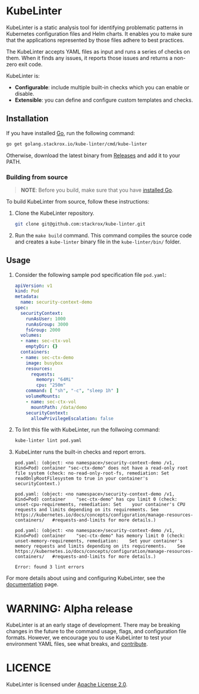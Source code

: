 # KubeLinter

KubeLinter is a static analysis tool for identifying problematic patterns in
Kubernetes configuration files and Helm charts. It enables you to make sure that
the applications represented by those files adhere to best practices.

The KubeLinter accepts YAML files as input and runs a series of checks on them.
When it finds any issues, it reports those issues and returns a non-zero exit
code.

KubeLinter is:
- **Configurable**: include multiple built-in checks which you can enable or
  disable.
- **Extensible**: you can define and configure custom templates and checks.

## Installation

If you have installed [Go](https://golang.org/), run the following command:

```bash
go get golang.stackrox.io/kube-linter/cmd/kube-linter
```
Otherwise, download the latest binary from
[Releases](https://github.com/stackrox/kube-linter/releases) and add it to your
PATH.

### Building from source

> **NOTE**: Before you build, make sure that you have [installed
> Go](https://golang.org/doc/install).

To build KubeLinter from source, follow these instructions:

1. Clone the KubeLinter repository.
   ```bash
   git clone git@github.com:stackrox/kube-linter.git
   ```
1. Run the `make build` command. This command compiles the source code and
   creates a `kube-linter` binary file in the `kube-linter/bin/` folder.

## Usage

1. Consider the following sample pod specification file `pod.yaml`:
   ```yaml
   apiVersion: v1
   kind: Pod
   metadata:
     name: security-context-demo
   spec:
     securityContext:
       runAsUser: 1000
       runAsGroup: 3000
       fsGroup: 2000
     volumes:
     - name: sec-ctx-vol
       emptyDir: {}
     containers:
     - name: sec-ctx-demo
       image: busybox
       resources:
         requests:
           memory: "64Mi"
           cpu: "250m"
       command: [ "sh", "-c", "sleep 1h" ]
       volumeMounts:
       - name: sec-ctx-vol
         mountPath: /data/demo
       securityContext:
         allowPrivilegeEscalation: false
   ```
1. To lint this file with KubeLinter, run the follwoing command:
   ```bash
   kube-linter lint pod.yaml
   ```
1. KubeLinter runs the built-in checks and report errors.
   ```
   pod.yaml: (object: <no namespace>/security-context-demo /v1, Kind=Pod) container "sec-ctx-demo" does not have a read-only root file system (check: no-read-only-root-fs, remediation: Set readOnlyRootFilesystem to true in your container's securityContext.)

   pod.yaml: (object: <no namespace>/security-context-demo /v1, Kind=Pod) container    "sec-ctx-demo" has cpu limit 0 (check: unset-cpu-requirements, remediation: Set    your container's CPU requests and limits depending on its requirements. See    https://kubernetes.io/docs/concepts/configuration/manage-resources-containers/   #requests-and-limits for more details.)
   
   pod.yaml: (object: <no namespace>/security-context-demo /v1, Kind=Pod) container    "sec-ctx-demo" has memory limit 0 (check: unset-memory-requirements, remediation:    Set your container's memory requests and limits depending on its requirements.    See https://kubernetes.io/docs/concepts/configuration/manage-resources-containers/   #requests-and-limits for more details.)
   
   Error: found 3 lint errors
   ```

For more details about using and configuring KubeLinter, see the
[documentation](./docs) page.

# WARNING: Alpha release

KubeLinter is at an early stage of development. There may be breaking changes in
the future to the command usage, flags, and configuration file formats. However,
we encourage you to use KubeLinter to test your environment YAML files, see what
breaks, and [contribute](./CONTRIBUTING.md).

# LICENCE 

KubeLinter is licensed under [Apache License 2.0](./LICENSE).